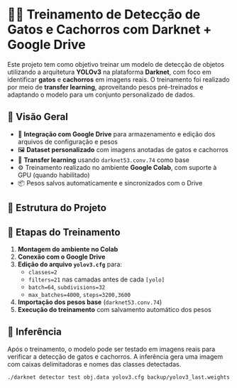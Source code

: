 # 🐶🐱 Treinamento de Detecção de Gatos e Cachorros com Darknet + Google Drive

Este projeto tem como objetivo treinar um modelo de detecção de objetos utilizando a arquitetura **YOLOv3** na plataforma **Darknet**, com foco em identificar **gatos** e **cachorros** em imagens reais. O treinamento foi realizado por meio de **transfer learning**, aproveitando pesos pré-treinados e adaptando o modelo para um conjunto personalizado de dados.

## 🚀 Visão Geral

- 🔗 **Integração com Google Drive** para armazenamento e edição dos arquivos de configuração e pesos
- 🖼️ **Dataset personalizado** com imagens anotadas de gatos e cachorros
- 🧠 **Transfer learning** usando `darknet53.conv.74` como base
- ⚙️ Treinamento realizado no ambiente **Google Colab**, com suporte à GPU (quando habilitado)
- 📦 Pesos salvos automaticamente e sincronizados com o Drive

## 📁 Estrutura do Projeto


## 🧪 Etapas do Treinamento

1. **Montagem do ambiente no Colab**
2. **Conexão com o Google Drive**
3. **Edição do arquivo `yolov3.cfg`** para:
   - `classes=2`
   - `filters=21` nas camadas antes de cada `[yolo]`
   - `batch=64`, `subdivisions=32`
   - `max_batches=4000`, `steps=3200,3600`
4. **Importação dos pesos base** (`darknet53.conv.74`)
5. **Execução do treinamento** com salvamento automático dos pesos

## 🧠 Inferência

Após o treinamento, o modelo pode ser testado em imagens reais para verificar a detecção de gatos e cachorros. A inferência gera uma imagem com caixas delimitadoras e nomes das classes detectadas.

```bash
./darknet detector test obj.data yolov3.cfg backup/yolov3_last.weights test_image.jpg -dont_show
